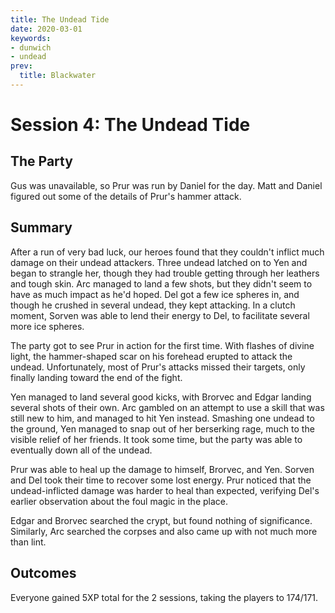 ```yaml
---
title: The Undead Tide
date: 2020-03-01
keywords:
- dunwich
- undead
prev:
  title: Blackwater
---
```


# Session 4: The Undead Tide

## The Party

Gus was unavailable, so Prur was run by Daniel for the day.
Matt and Daniel figured out some of the details of Prur's hammer attack.

## Summary

After a run of very bad luck, our heroes found that they couldn't inflict much damage on their undead attackers.
Three undead latched on to Yen and began to strangle her, though they had trouble getting through her leathers and tough skin.
Arc managed to land a few shots, but they didn't seem to have as much impact as he'd hoped.
Del got a few ice spheres in, and though he crushed in several undead, they kept attacking.
In a clutch moment, Sorven was able to lend their energy to Del, to facilitate several more ice spheres.

The party got to see Prur in action for the first time.
With flashes of divine light, the hammer-shaped scar on his forehead erupted to attack the undead.
Unfortunately, most of Prur's attacks missed their targets, only finally landing toward the end of the fight.

Yen managed to land several good kicks, with Brorvec and Edgar landing several shots of their own.
Arc gambled on an attempt to use a skill that was still new to him, and managed to hit Yen instead.
Smashing one undead to the ground, Yen managed to snap out of her berserking rage, much to the visible relief of her friends.
It took some time, but the party was able to eventually down all of the undead. 

Prur was able to heal up the damage to himself, Brorvec, and Yen.
Sorven and Del took their time to recover some lost energy.
 Prur noticed that the undead-inflicted damage was harder to heal than expected, verifying Del's earlier observation about the foul magic in the place.

Edgar and Brorvec searched the crypt, but found nothing of significance.
Similarly, Arc searched the corpses and also came up with not much more than lint.

## Outcomes

Everyone gained 5XP total for the 2 sessions, taking the players to 174/171.
